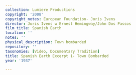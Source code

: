 ```yaml
---
collection: Lumiere Productions
copyright: '2008'
copyright_notes: European Foundation- Joris Ivens
director: Joris Ivens w Ernest Hemingway/John Dos Passos
film_title: Spanish Earth
location: ''
notes: ''
physical_description: Town bombarded
repository: ''
taxonomies: [Video, Documentary Tradition]
title: Spanish Earth Excerpt 1- Town Bombarded
year: '1937'

---
```

